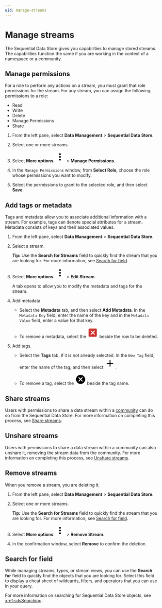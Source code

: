 ```yaml
---
uid: manage-streams
---
```

# Manage streams

The Sequential Data Store gives you capabilities to manage stored streams. The capabilities function the same if you are working in the context of a namespace or a community.

## Manage permissions

For a role to perform any actions on a stream, you must grant that role permissions for the stream. For any stream, you can assign the following permissions to a role:

- Read
- Write
- Delete
- Manage Permissions
- Share

1. From the left pane, select **Data Management** > **Sequential Data Store**.

1. Select one or more streams.

1. Select **More options** ![More options icon](../../../_icons/default/dots-vertical.svg) > **Manage Permissions**.

1. In the `Manage Permissions` window, from **Select Role**, choose the role whose permissions you want to modify.

1. Select the permissions to grant to the selected role, and then select **Save**.

## Add tags or metadata

Tags and metadata allow you to associate additional information with a stream. For example, tags can denote special attributes for a stream. Metadata consists of keys and their associated values.

1. From the left pane, select **Data Management** > **Sequential Data Store**.

1. Select a stream.

   **Tip:** Use the **Search for Streams** field to quickly find the stream that you are looking for. For more information, see [Search for field](#search-for-field).

1. Select **More options** ![More options icon](../../../_icons/default/dots-vertical.svg) > **Edit Stream**.

   A tab opens to allow you to modify the metadata and tags for the stream.

1. Add metadata.

   - Select the **Metadata** tab, and then select **Add Metadata**. In the `Metadata Key` field, enter the name of the key and in the `Metadata Value` field, enter a value for that key.

   - To remove a metadata, select the ![close](../../../_icons/custom/close-box.svg) beside the row to be deleted.

1. Add tags.

   - Select the **Tags** tab, if it is not already selected. In the `New Tag` field, enter the name of the tag, and then select ![plus](../../../_icons/default/plus.svg).
   
   - To remove a tag, select the ![alt](../../../_icons/default/close-circle.svg) beside the tag name.

## Share streams

Users with permissions to share a data stream within a [community](xref:communities) can do so from the Sequential Data Store. For more information on completing this process, see [Share streams](xref:community-manage-shared-streams#share-streams).

## Unshare streams

Users with permissions to share a data stream within a community can also unshare it, removing the stream data from the community. For more information on completing this process, see [Unshare streams](xref:community-manage-shared-streams#unshare-streams).

## Remove streams

When you remove a stream, you are deleting it.

1. From the left pane, select **Data Management** > **Sequential Data Store**.

1. Select one or more streams.

   **Tip:** Use the **Search for Streams** field to quickly find the stream that you are looking for. For more information, see [Search for field](#search-for-field).

1. Select **More options** ![More options icon](../../../_icons/default/dots-vertical.svg) > **Remove Stream**.

1. In the confirmation window, select **Remove** to confirm the deletion.

## Search for field

While managing streams, types, or stream views, you can use the **Search for** field to quickly find the objects that you are looking for. Select this field to display a cheat sheet of wildcards, filters, and operators that you can use in your query.

For more information on searching for Sequential Data Store objects, see <xref:sdsSearching>.
